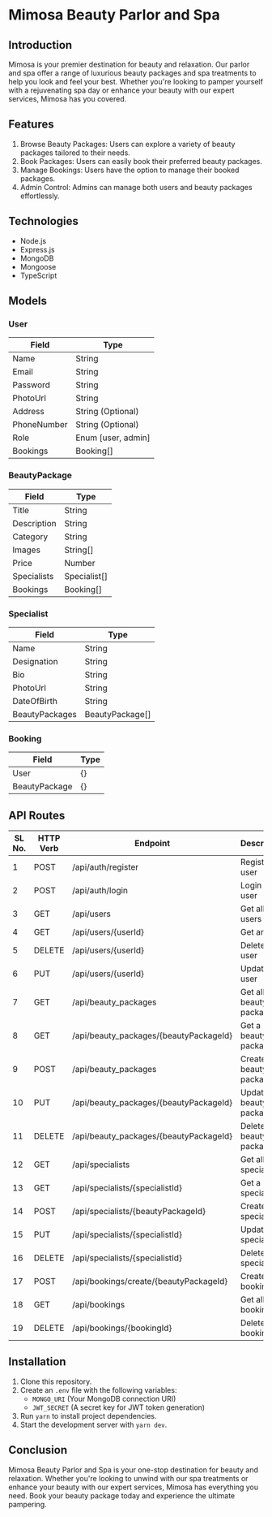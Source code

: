 # Mimosa Beauty Parlor and Spa

## Introduction

Mimosa is your premier destination for beauty and relaxation. Our parlor and spa offer a range of luxurious beauty packages and spa treatments to help you look and feel your best. Whether you're looking to pamper yourself with a rejuvenating spa day or enhance your beauty with our expert services, Mimosa has you covered.

## Features

1. Browse Beauty Packages: Users can explore a variety of beauty packages tailored to their needs.
2. Book Packages: Users can easily book their preferred beauty packages.
3. Manage Bookings: Users have the option to manage their booked packages.
4. Admin Control: Admins can manage both users and beauty packages effortlessly.

## Technologies

- Node.js
- Express.js
- MongoDB
- Mongoose
- TypeScript

## Models

### User

| Field       | Type               |
| ----------- | ------------------ |
| Name        | String             |
| Email       | String             |
| Password    | String             |
| PhotoUrl    | String             |
| Address     | String (Optional)  |
| PhoneNumber | String (Optional)  |
| Role        | Enum [user, admin] |
| Bookings    | Booking[]          |

### BeautyPackage

| Field       | Type         |
| ----------- | ------------ |
| Title       | String       |
| Description | String       |
| Category    | String       |
| Images      | String[]     |
| Price       | Number       |
| Specialists | Specialist[] |
| Bookings    | Booking[]    |

### Specialist

| Field          | Type            |
| -------------- | --------------- |
| Name           | String          |
| Designation    | String          |
| Bio            | String          |
| PhotoUrl       | String          |
| DateOfBirth    | String          |
| BeautyPackages | BeautyPackage[] |

### Booking

| Field         | Type |
| ------------- | ---- |
| User          | {}   |
| BeautyPackage | {}   |

## API Routes

| SL No. | HTTP Verb | Endpoint                               | Description             | Permission |
| ------ | --------- | -------------------------------------- | ----------------------- | ---------- |
| 1      | POST      | /api/auth/register                     | Register a user         | All        |
| 2      | POST      | /api/auth/login                        | Login a user            | All        |
| 3      | GET       | /api/users                             | Get all users           | Admin      |
| 4      | GET       | /api/users/{userId}                    | Get an user             | User/Admin |
| 5      | DELETE    | /api/users/{userId}                    | Delete an user          | User/Admin |
| 6      | PUT       | /api/users/{userId}                    | Update an user          | User/Admin |
| 7      | GET       | /api/beauty_packages                   | Get all beauty packages | All        |
| 8      | GET       | /api/beauty_packages/{beautyPackageId} | Get a beauty package    | All        |
| 9      | POST      | /api/beauty_packages                   | Create a beauty package | Admin      |
| 10     | PUT       | /api/beauty_packages/{beautyPackageId} | Update a beauty package | Admin      |
| 11     | DELETE    | /api/beauty_packages/{beautyPackageId} | Delete a beauty package | Admin      |
| 12     | GET       | /api/specialists                       | Get all specialists     | All        |
| 13     | GET       | /api/specialists/{specialistId}        | Get a specialist        | All        |
| 14     | POST      | /api/specialists/{beautyPackageId}     | Create a specialist     | Admin      |
| 15     | PUT       | /api/specialists/{specialistId}        | Update a specialist     | Admin      |
| 16     | DELETE    | /api/specialists/{specialistId}        | Delete a specialist     | Admin      |
| 17     | POST      | /api/bookings/create/{beautyPackageId} | Create a booking        | User       |
| 18     | GET       | /api/bookings                          | Get all bookings        | Admin      |
| 19     | DELETE    | /api/bookings/{bookingId}              | Delete a booking        | User       |

## Installation

1. Clone this repository.
2. Create an `.env` file with the following variables:
   - `MONGO_URI` (Your MongoDB connection URI)
   - `JWT_SECRET` (A secret key for JWT token generation)
3. Run `yarn` to install project dependencies.
4. Start the development server with `yarn dev`.

## Conclusion

Mimosa Beauty Parlor and Spa is your one-stop destination for beauty and relaxation. Whether you're looking to unwind with our spa treatments or enhance your beauty with our expert services, Mimosa has everything you need. Book your beauty package today and experience the ultimate pampering.
